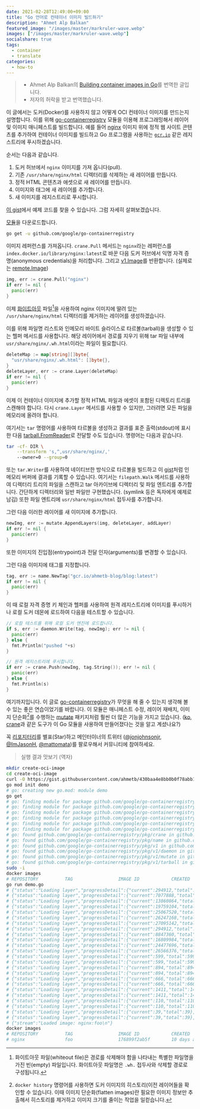```yaml
---
date: 2021-02-28T12:49:00+09:00
title: "Go 언어로 컨테이너 이미지 빌드하기"
description: "Ahmet Alp Balkan"
featured_image: "/images/master/markruler-wave.webp"
images: ["/images/master/markruler-wave.webp"]
socialshare: true
tags:
  - container
  - translate
categories:
  - how-to
---
```


> - Ahmet Alp Balkan의 [Building container images in Go](https://ahmet.im/blog/building-container-images-in-go/)를 번역한 글입니다.
> - 저자의 허락을 받고 번역했습니다.

이 글에서는 도커(Docker)를 사용하지 않고 어떻게 OCI 컨테이너 이미지를 만드는지 설명합니다.
이를 위해 [go-containerregistry](https://github.com/google/go-containerregistry) 모듈을 이용해
프로그래밍해서 레이어 및 이미지 매니페스트를 빌드합니다.
예를 들어 [nginx](https://hub.docker.com/_/nginx) 이미지 위에
정적 웹 사이트 콘텐츠를 추가하여 컨테이너 이미지를 빌드하고
Go 프로그램을 사용하는 [`gcr.io`](https://gcr.io) 같은 레지스트리에 푸시하겠습니다.

순서는 다음과 같습니다.

1. 도커 허브에서 `nginx` 이미지를 가져 옵니다(pull).
2. 기존 `/usr/share/nginx/html` 디렉터리를 삭제하는 새 레이어를 만듭니다.
3. 정적 HTML 콘텐츠과 애셋으로 새 레이어를 만듭니다.
4. 이미지와 태그에 새 레이어를 추가합니다.
5. 새 이미지를 레지스트리로 푸시합니다.

[이 gist](https://gist.github.com/ahmetb/430baa4e8bb0b0f78abb1c34934cd0b6)에서
예제 코드를 찾을 수 있습니다.
그럼 자세히 살펴보겠습니다.

[모듈](https://pkg.go.dev/github.com/google/go-containerregistry)을 다운로드합니다.

```bash
go get -u github.com/google/go-containerregistry
```

이미지 레퍼런스를 가져옵니다.
`crane.Pull` 메서드는 `nginx`라는 레퍼런스를 `index.docker.io/library/nginx:latest`로 바꾼 다음
도커 허브에서 익명 자격 증명(anonymous credentials)을 처리합니다.
그리고 [v1.Image](https://pkg.go.dev/github.com/google/go-containerregistry/pkg/v1#Image)를 반환합니다.
(실제로는 [remote.Image](https://pkg.go.dev/github.com/google/go-containerregistry/pkg/v1/remote#Image))

```go
img, err := crane.Pull("nginx")
if err != nil {
  panic(err)
}
```

이제 [화이트아웃](https://github.com/opencontainers/image-spec/blob/v1.0.1/layer.md#whiteouts) 파일[^1]을
사용하여 nginx 이미지에 딸려 있는 `/usr/share/nginx/html` 디렉터리를 제거하는 레이어를 생성하겠습니다.

[^1]: 화이트아웃 파일(whiteout file)은 경로를 삭제해야 함을 나타내는 특별한 파일명을 가진 빈(empty) 파일입니다.
화이트아웃 파일명은 `.wh.` 접두사와 삭제할 경로로 구성됩니다.

이를 위해 파일명 리스트와 인메모리 바이트 슬라이스로 타르볼(tarball)을 생성할 수 있는 헬퍼 메서드를 사용합니다.
해당 레이어에서 경로를 지우기 위해 tar 파일 내부에 `usr/share/nginx/.wh.html`이라는 파일이 필요합니다.

```go
deleteMap := map[string][]byte{
  "usr/share/nginx/.wh.html": []byte{},
}
deleteLayer, err := crane.Layer(deleteMap)
if err != nil {
  panic(err)
}
```

이제 이 컨테이너 이미지에 추가할 정적 HTML 파일과 에셋이 포함된 디렉토리 트리를 스캔해야 합니다.
다시 `crane.Layer` 메서드를 사용할 수 있지만, 그러려면 모든 파일을 메모리에 올려야 합니다.

여기서는 `tar` 명령어를 사용하여 타르볼을 생성하고 결과를 표준 출력(stdout)에 표시한 다음
[tarball.FromReader](https://pkg.go.dev/github.com/google/go-containerregistry/pkg/v1/tarball#LayerFromReader)로
전달할 수도 있습니다. 명령어는 다음과 같습니다.

```bash
tar -cf- DIR \
    --transform 's,^,usr/share/nginx/,'
    --owner=0 --group=0
```

또는 `tar.Writer`를 사용하여 네이티브한 방식으로 타르볼을 빌드하고
이 [gist](https://gist.github.com/ahmetb/430baa4e8bb0b0f78abb1c34934cd0b6)처럼
인메모리 버퍼에 결과를 기록할 수 있습니다.
여기서는 `filepath.Walk` 메서드를 사용하여 디렉터리 트리의 파일을 스캔하고
tar 아카이브에 디렉터리 및 파일 엔트리를 추가합니다.
간단하게 디렉터리와 일반 파일만 구현했습니다. (symlink 등은 독자에게 예제로 남김)
또한 파일 엔트리에 `usr/share/nginx/html` 접두사를 추가합니다.

그런 다음 이러한 레이어를 새 이미지에 추가합니다.

```go
newImg, err := mutate.AppendLayers(img, deleteLayer, addLayer)
if err != nil {
  panic(err)
}
```

또한 이미지의 진입점(entrypoint)과 전달 인자(arguments)를 변경할 수 있습니다.

그런 다음 이미지에 태그를 지정합니다.

```go
tag, err := name.NewTag("gcr.io/ahmetb-blog/blog:latest")
if err != nil {
  panic(err)
}
```

이 때 로컬 자격 증명 키 체인과 헬퍼를 사용하여 원격 레지스트리에 이미지를 푸시하거나
로컬 도커 데몬에 로드하여 다음을 테스트할 수 있습니다.

```go
// 로컬 테스트를 위해 로컬 도커 엔진에 로드합니다.
if s, err := daemon.Write(tag, newImg); err != nil {
  panic(err)
} else {
  fmt.Println("pushed "+s)
}

// 원격 레지스트리에 푸시합니다.
if err := crane.Push(newImg, tag.String()); err != nil {
  panic(err)
} else {
  fmt.Println(s)
}
```

여기까지입니다.
이 글로 [go-containerregistry](https://github.com/google/go-containerregistry)가
무엇을 해 줄 수 있는지 생각해 볼 수 있는 좋은 연습이었기를 바랍니다.
이 모듈은 매니페스트 수정, 레이어 재배치, 이미지 단순화[^2]를 수행하는
[mutate](https://pkg.go.dev/github.com/google/go-containerregistry/pkg/v1/mutate) 패키지처럼
훨씬 더 많은 기능을 가지고 있습니다.
([ko](https://github.com/google/ko),
[crane](https://github.com/google/go-containerregistry/blob/main/cmd/crane/doc/crane.md)과
같은 도구가 이 Go 모듈을 사용하여 만들어졌다는 것을 알고 계셨나요?)

[^2]: `docker history` 명령어를 사용하면 도커 이미지의 히스토리(이전 레이어들을 확인할 수 있습니다.
이때 이미지 단순화(flatten images)란 필요한 이미지 정보만 추출해서 히스토리를 제거하고
이미지 크기를 줄이는 작업을 일컫습니다.

꼭 [리포지터리](https://github.com/google/go-containerregistry)를
별표(Star)하고 메인터이너의 트위터
([@jonjohnsonjr](https://twitter.com/jonjonsonjr),
[@ImJasonH](https://twitter.com/imjasonh),
[@mattomata](https://twitter.com/mattomata))를 팔로우해서 커뮤니티에 참여하세요.

> 실행 결과 맛보기 (역자)

```bash
mkdir create-oci-image
cd create-oci-image
curl -O https://gist.githubusercontent.com/ahmetb/430baa4e8bb0b0f78abb1c34934cd0b6/raw/1431150eb52c2ecf81ea469ca685d4be3a30f895/demo.go
go mod init demo
# go: creating new go.mod: module demo
go get
# go: finding module for package github.com/google/go-containerregistry/pkg/crane
# go: finding module for package github.com/google/go-containerregistry/pkg/v1/tarball
# go: finding module for package github.com/google/go-containerregistry/pkg/v1/mutate
# go: finding module for package github.com/google/go-containerregistry/pkg/v1
# go: finding module for package github.com/google/go-containerregistry/pkg/v1/daemon
# go: finding module for package github.com/google/go-containerregistry/pkg/name
# go: found github.com/google/go-containerregistry/pkg/crane in github.com/google/go-containerregistry v0.4.0
# go: found github.com/google/go-containerregistry/pkg/name in github.com/google/go-containerregistry v0.4.0
# go: found github.com/google/go-containerregistry/pkg/v1 in github.com/google/go-containerregistry v0.4.0
# go: found github.com/google/go-containerregistry/pkg/v1/daemon in github.com/google/go-containerregistry v0.4.0
# go: found github.com/google/go-containerregistry/pkg/v1/mutate in github.com/google/go-containerregistry v0.4.0
# go: found github.com/google/go-containerregistry/pkg/v1/tarball in github.com/google/go-containerregistry v0.4.0
sudo -i
docker images
# REPOSITORY          TAG                 IMAGE ID            CREATED             SIZE
go run demo.go
# {"status":"Loading layer","progressDetail":{"current":294912,"total":27095142},"progress":"[\u003e                                                  ]  294.9kB/27.1MB","id":"9eb82f04c782"}
# {"status":"Loading layer","progressDetail":{"current":7077888,"total":27095142},"progress":"[=============\u003e                                     ]  7.078MB/27.1MB","id":"9eb82f04c782"}
# {"status":"Loading layer","progressDetail":{"current":13860864,"total":27095142},"progress":"[=========================\u003e                         ]  13.86MB/27.1MB","id":"9eb82f04c782"}
# {"status":"Loading layer","progressDetail":{"current":19759104,"total":27095142},"progress":"[====================================\u003e              ]  19.76MB/27.1MB","id":"9eb82f04c782"}
# {"status":"Loading layer","progressDetail":{"current":25067520,"total":27095142},"progress":"[==============================================\u003e    ]  25.07MB/27.1MB","id":"9eb82f04c782"}
# {"status":"Loading layer","progressDetail":{"current":26247168,"total":27095142},"progress":"[================================================\u003e  ]  26.25MB/27.1MB","id":"9eb82f04c782"}
# {"status":"Loading layer","progressDetail":{"current":27095142,"total":27095142},"progress":"[==================================================\u003e]   27.1MB/27.1MB","id":"9eb82f04c782"}
# {"status":"Loading layer","progressDetail":{"current":294912,"total":26566376},"progress":"[\u003e                                                  ]  294.9kB/26.57MB","id":"ffd3d6313c9b"}
# {"status":"Loading layer","progressDetail":{"current":8847360,"total":26566376},"progress":"[================\u003e                                  ]  8.847MB/26.57MB","id":"ffd3d6313c9b"}
# {"status":"Loading layer","progressDetail":{"current":16809984,"total":26566376},"progress":"[===============================\u003e                   ]  16.81MB/26.57MB","id":"ffd3d6313c9b"}
# {"status":"Loading layer","progressDetail":{"current":24477696,"total":26566376},"progress":"[==============================================\u003e    ]  24.48MB/26.57MB","id":"ffd3d6313c9b"}
# {"status":"Loading layer","progressDetail":{"current":26566376,"total":26566376},"progress":"[==================================================\u003e]  26.57MB/26.57MB","id":"ffd3d6313c9b"}
# {"status":"Loading layer","progressDetail":{"current":599,"total":599},"progress":"[==================================================\u003e]     599B/599B","id":"9b23c8e1e6f9"}
# {"status":"Loading layer","progressDetail":{"current":599,"total":599},"progress":"[==================================================\u003e]     599B/599B","id":"9b23c8e1e6f9"}
# {"status":"Loading layer","progressDetail":{"current":894,"total":894},"progress":"[==================================================\u003e]     894B/894B","id":"0f804d36244d"}
# {"status":"Loading layer","progressDetail":{"current":894,"total":894},"progress":"[==================================================\u003e]     894B/894B","id":"0f804d36244d"}
# {"status":"Loading layer","progressDetail":{"current":666,"total":666},"progress":"[==================================================\u003e]     666B/666B","id":"9f65d1d4c869"}
# {"status":"Loading layer","progressDetail":{"current":666,"total":666},"progress":"[==================================================\u003e]     666B/666B","id":"9f65d1d4c869"}
# {"status":"Loading layer","progressDetail":{"current":1411,"total":1411},"progress":"[==================================================\u003e]  1.411kB/1.411kB","id":"2acf82036f38"}
# {"status":"Loading layer","progressDetail":{"current":1411,"total":1411},"progress":"[==================================================\u003e]  1.411kB/1.411kB","id":"2acf82036f38"}
# {"status":"Loading layer","progressDetail":{"current":110,"total":110},"progress":"[==================================================\u003e]     110B/110B","id":"c99fc288b954"}
# {"status":"Loading layer","progressDetail":{"current":110,"total":110},"progress":"[==================================================\u003e]     110B/110B","id":"c99fc288b954"}
# {"status":"Loading layer","progressDetail":{"current":39,"total":39},"progress":"[==================================================\u003e]      39B/39B","id":"5f70bf18a086"}
# {"status":"Loading layer","progressDetail":{"current":39,"total":39},"progress":"[==================================================\u003e]      39B/39B","id":"5f70bf18a086"}
# {"stream":"Loaded image: nginx:foo\n"}
docker images
# REPOSITORY          TAG                 IMAGE ID            CREATED             SIZE
# nginx               foo                 176899f2ab5f        10 days ago         133MB
```
